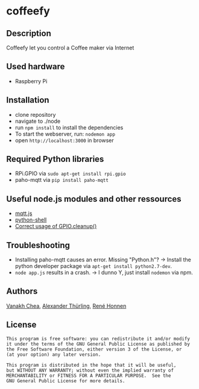 # coffeefy

## Description

Coffeefy let you control a Coffee maker via Internet

## Used hardware

- Raspberry Pi

## Installation
- clone repository
- navigate to ./node
- run `npm install` to install the dependencies
- To start the webserver, run: `nodemon app`
- open `http://localhost:3000` in browser

## Required Python libraries
- RPi.GPIO via `sudo apt-get install rpi.gpio`
- paho-mqtt via `pip install paho-mqtt`

## Useful node.js modules and other ressources
- [mqtt.js](https://github.com/mqttjs/MQTT.js)
- [python-shell](https://github.com/extrabacon/python-shell)
- [Correct usage of GPIO.cleanup()](http://raspi.tv/2013/rpi-gpio-basics-3-how-to-exit-gpio-programs-cleanly-avoid-warnings-and-protect-your-pi)

## Troubleshooting
- Installing paho-mqtt causes an error. Missing "Python.h"? → Install the python developer package via `apt-get install python2.7-dev`.
- `node app.js` results in a crash. → I dunno Y,  just install `nodemon` via npm.


## Authors
[Vanakh Chea](https://github.com/kanonenfutter/), [Alexander Thürling](https://github.com/revanjin), [René Honnen](https://github.com/rehne)

## License

    This program is free software: you can redistribute it and/or modify
    it under the terms of the GNU General Public License as published by
    the Free Software Foundation, either version 3 of the License, or
    (at your option) any later version.

    This program is distributed in the hope that it will be useful,
    but WITHOUT ANY WARRANTY; without even the implied warranty of
    MERCHANTABILITY or FITNESS FOR A PARTICULAR PURPOSE.  See the
    GNU General Public License for more details.
